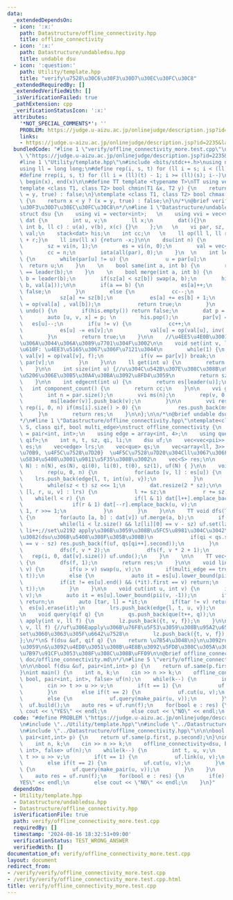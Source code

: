 ```yaml
---
data:
  _extendedDependsOn:
  - icon: ':x:'
    path: Datastructure/offline_connectivity.hpp
    title: offline_connectivity
  - icon: ':x:'
    path: Datastructure/undabledsu.hpp
    title: undable dsu
  - icon: ':question:'
    path: Utility/template.hpp
    title: "verify\u7528\u30C6\u30F3\u30D7\u30EC\u30FC\u30C8"
  _extendedRequiredBy: []
  _extendedVerifiedWith: []
  _isVerificationFailed: true
  _pathExtension: cpp
  _verificationStatusIcon: ':x:'
  attributes:
    '*NOT_SPECIAL_COMMENTS*': ''
    PROBLEM: https://judge.u-aizu.ac.jp/onlinejudge/description.jsp?id=2235&lang=jp
    links:
    - https://judge.u-aizu.ac.jp/onlinejudge/description.jsp?id=2235&lang=jp
  bundledCode: "#line 1 \"verify/offline_connectivity_more.test.cpp\"\n#define PROBLEM\
    \ \"https://judge.u-aizu.ac.jp/onlinejudge/description.jsp?id=2235&lang=jp\"\n\
    #line 1 \"Utility/template.hpp\"\n#include <bits/stdc++.h>\nusing namespace std;\n\
    using ll = long long;\n#define rep(i, s, t) for (ll i = s; i < (ll)(t); i++)\n\
    #define rrep(i, s, t) for (ll i = (ll)(t) - 1; i >= (ll)(s); i--)\n#define all(x)\
    \ begin(x), end(x)\n\n#define TT template <typename T>\nTT using vec = vector<T>;\n\
    template <class T1, class T2> bool chmin(T1 &x, T2 y) {\n    return x > y ? (x\
    \ = y, true) : false;\n}\ntemplate <class T1, class T2> bool chmax(T1 &x, T2 y)\
    \ {\n    return x < y ? (x = y, true) : false;\n}\n/*\n@brief verify\u7528\u30C6\
    \u30F3\u30D7\u30EC\u30FC\u30C8\n*/\n#line 1 \"Datastructure/undabledsu.hpp\"\n\
    struct dsu {\n    using vi = vector<int>;   \n    using vvi = vec<vi>;\n    struct\
    \ dat {\n        int u, v;\n        ll x;\n        dat(){}\n        dat(int a,\
    \ int b, ll c) : u(a), v(b), x(c) {}\n    };\n   \n    vi par, sz, es;\n    vec<ll>\
    \ val;\n    stack<dat> his;\n    int cc;\n   \n    ll op(ll l, ll r) {return l\
    \ + r;}\n    ll inv(ll x) {return -x;}\n\n    dsu(int n) {\n        par = vi(n);\n\
    \        sz = vi(n, 1);\n        es = vi(n, 0);\n        val = vec<ll>(n, 0);\n\
    \        cc = n;\n        iota(all(par), 0);\n    }\n  \n    int leader(int u)\
    \ {\n        while(par[u] != u) {\n            u = par[u];\n        }\n      \
    \  return u;\n    }\n    \n    bool same(int a, int b) {\n        return leader(a)\
    \ == leader(b);\n    }\n    \n    bool merge(int a, int b) {\n        a = leader(a),\
    \ b = leader(b);\n        if(sz[a] < sz[b]) swap(a, b);\n        his.push(dat(a,\
    \ b, val[a]));\n\n        if(a == b) {\n            es[a]++;\n            return\
    \ false;\n        }\n        else {\n            cc--;\n            par[b] = a;\n\
    \            sz[a] += sz[b];\n            es[a] += es[b] + 1;\n            val[a]\
    \ = op(val[a] , val[b]);\n            return true;\n        }\n    }\n\n    bool\
    \ undo() {\n        if(his.empty()) return false;\n        dat p = his.top();\n\
    \        auto [u, v, x] = p; \n        his.pop();\n        par[v] = v;\n     \
    \   es[u]--;\n        if(u != v) {\n            cc++;\n            sz[u] -= sz[v];\n\
    \            es[u] -= es[v];\n            val[u] = op(val[u], inv( val[v] ));\n\
    \        }\n        return true;\n    }\n\n    //\u4EE5\u4E0B\u3001\u5FC5\u8981\
    \u306A\u3044\u306A\u3089\u7701\u304F\u3002\n\n    void set(int v, ll f) {//\u6CE8\
    \u610F: \u4EE3\u5165\u3067\u306F\u7121\u3044\n        while(1) {\n           \
    \ val[v] = op(val[v], f);\n            if(v == par[v]) break;\n            v =\
    \ par[v];\n        }\n    }\n\n    ll get(int u) {\n        return val[leader(u)];\n\
    \    }\n\n    int size(int u) {//u\u304C\u542B\u307E\u308C\u308B\u9023\u7D50\u6210\
    \u5206\u306E\u30B5\u30A4\u30BA\u3092\u8FD4\u3059\n        return sz[leader(u)];\n\
    \    }\n\n    int edgecnt(int u) {\n        return es[leader(u)];\n    }\n\n \
    \   int component_count() {\n        return cc;\n    }\n\n    vvi groups() {\n\
    \        int n = par.size();\n        vvi ms(n);\n        rep(v, 0, n) {\n   \
    \         ms[leader(v)].push_back(v);\n        }\n\n        vvi res;\n       \
    \ rep(i, 0, n) if(ms[i].size() > 0) {\n            res.push_back(ms[i]);\n   \
    \     }\n        return res;\n    }\n\n};\n\n/*\n@brief undable dsu\n@docs doc/undodsu.md\n\
    */\n#line 1 \"Datastructure/offline_connectivity.hpp\"\ntemplate<class dsu, class\
    \ S, class qif, bool multi_edge>\nstruct offline_connectivity {\n    using pii\
    \ = pair<int, int>;\n    using edge = array<int, 4>;\n    using que = pair<int,\
    \ qif>;\n    int n, t, sz, qi, li;\n    dsu uf;\n    vec<vec<pii>> dat;\n    vec<multiset<pii>>\
    \ es;\n    vec<edge> lrs;\n    vec<que> qs;\n    vec<array<ll, 3>> lz;//{t, \u9802\
    \u70B9, \u4F5C\u7528\u7D20}  \u4F5C\u7528\u7D20\u304Cll\u3067\u306F\u306A\u3044\
    \u5834\u5408\u3001\u9811\u5F35\u308B\u3002\n    vec<S> res;\n\n    offline_connectivity(int\
    \ N) : n(N), es(N), qi(0), li(0), t(0), sz(1), uf(N) { }\n\n    void build() {\n\
    \        rep(u, 0, n) {\n            for(auto [v, l] : es[u]) {\n            \
    \    lrs.push_back(edge{l, t, int(u), v});\n            }\n        }\n       \n\
    \        while(sz < t) sz <<= 1;\n        dat.resize(2 * sz);\n\n        for(auto\
    \ [l, r, u, v] : lrs) {\n            l += sz;\n            r += sz;\n        \
    \    while(l < r) {\n                if(l & 1) dat[l++].emplace_back(u, v);\n\
    \                if(r & 1) dat[--r].emplace_back(u, v);\n                l >>=\
    \ 1, r >>= 1;\n            }\n        }\n    }\n\n    TT void dfs(T f, int v)\
    \ {\n        for(auto [a, b] : dat[v]) uf.merge(a, b);\n        if(v >= sz) {\n\
    \            while(li < lz.size() && lz[li][0] == v - sz) uf.set(lz[li][1], lz[li][2]),\
    \ li++;//set\u2192 apply\u306B\u3059\u308B\u5FC5\u8981\u304C\u3042\u308B\u304B\
    \u3082(dsu\u306B\u5408\u308F\u305B\u308B)\n            if(qi < qs.size() && qs[qi].first\
    \ == v - sz) res.push_back(f(uf, qs[qi++].second));\n        }\n        else {\n\
    \            dfs(f, v * 2);\n            dfs(f, v * 2 + 1);\n        }\n     \
    \   rep(i, 0, dat[v].size()) uf.undo();\n    }\n    \n\n    TT vec<S> run(T f)\
    \ {\n        dfs(f, 1);\n        return res;\n    }\n\n    void link(int u, int\
    \ v) {\n        if(u > v) swap(u, v);\n        if(multi_edge == true) es[u].insert(pii(v,\
    \ t));\n        else {\n            auto it = es[u].lower_bound(pii(v, -1));\n\
    \            if(it != es[u].end() && (*it).first == v) return;\n            es[u].insert(pii(v,\
    \ t));\n        }\n    }\n\n    void cut(int u, int v) {\n        if(u > v) swap(u,\
    \ v);\n        auto it = es[u].lower_bound(pii(v, -1));\n        if(it == es[u].end())\
    \ return;\n        auto [tar, l] = *it;\n        if(tar != v) return;\n      \
    \  es[u].erase(it);\n        lrs.push_back(edge{l, t, u, v});\n        \n    }\n\
    \n    void query(qif q) {\n        qs.push_back(que(t++, q));\n    }\n\n    void\
    \ apply(int v, ll f) {\n        lz.push_back({t, v, f});\n    }\n\n    void set(int\
    \ v, ll f) {//uf\u306Eapply\u306B\u76F8\u5F53\u3059\u308B\u95A2\u6570\u540D\u304C\
    set\u3060\u3063\u305F\u6642\u7528\n        lz.push_back({t, v, f});\n    }\n\n\
    };\n/*\nS f(dsu &uf, qif q) {\n    return \u7B54\u3048\n}\n\u3092run\u306B\u6E21\
    \u3059\n&\u3092\u4ED8\u3051\u308B\u4E8B\u3092\u5FD8\u308C\u305A\u306B\uFF08\u8A08\
    \u7B97\u91CF\u3053\u308F\u308C\u308B\uFF09\n\n@brief offline_connectivity\n@docs\
    \ doc/offline_connectivity.md\n*/\n#line 5 \"verify/offline_connectivity_more.test.cpp\"\
    \n\n\nbool f(dsu &uf, pair<int,int> p) {\n    return uf.same(p.first, p.second);\n\
    }\nint main() {\n    int n, k;\n    cin >> n >> k;\n    offline_connectivity<dsu,\
    \ bool, pair<int, int>, false> uf(n);\n    while(k--) {\n        int t, u, v;\n\
    \        cin >> t >> u >> v;\n        if(t == 1) {\n            uf.link(u, v);\n\
    \        }\n        else if(t == 2) {\n            uf.cut(u, v);\n        }\n\
    \        else {\n            uf.query(make_pair(u, v));\n        }\n    }\n  \
    \  uf.build();\n    auto res = uf.run(f);\n    for(bool e : res) {\n        if(e)\
    \ cout << \"YES\" << endl;\n        else cout << \"NO\" << endl;\n    }\n}\n"
  code: "#define PROBLEM \"https://judge.u-aizu.ac.jp/onlinejudge/description.jsp?id=2235&lang=jp\"\
    \n#include \"../Utility/template.hpp\"\n#include \"../Datastructure/undabledsu.hpp\"\
    \n#include \"../Datastructure/offline_connectivity.hpp\"\n\n\nbool f(dsu &uf,\
    \ pair<int,int> p) {\n    return uf.same(p.first, p.second);\n}\nint main() {\n\
    \    int n, k;\n    cin >> n >> k;\n    offline_connectivity<dsu, bool, pair<int,\
    \ int>, false> uf(n);\n    while(k--) {\n        int t, u, v;\n        cin >>\
    \ t >> u >> v;\n        if(t == 1) {\n            uf.link(u, v);\n        }\n\
    \        else if(t == 2) {\n            uf.cut(u, v);\n        }\n        else\
    \ {\n            uf.query(make_pair(u, v));\n        }\n    }\n    uf.build();\n\
    \    auto res = uf.run(f);\n    for(bool e : res) {\n        if(e) cout << \"\
    YES\" << endl;\n        else cout << \"NO\" << endl;\n    }\n}"
  dependsOn:
  - Utility/template.hpp
  - Datastructure/undabledsu.hpp
  - Datastructure/offline_connectivity.hpp
  isVerificationFile: true
  path: verify/offline_connectivity_more.test.cpp
  requiredBy: []
  timestamp: '2024-08-16 18:32:51+09:00'
  verificationStatus: TEST_WRONG_ANSWER
  verifiedWith: []
documentation_of: verify/offline_connectivity_more.test.cpp
layout: document
redirect_from:
- /verify/verify/offline_connectivity_more.test.cpp
- /verify/verify/offline_connectivity_more.test.cpp.html
title: verify/offline_connectivity_more.test.cpp
---
```

